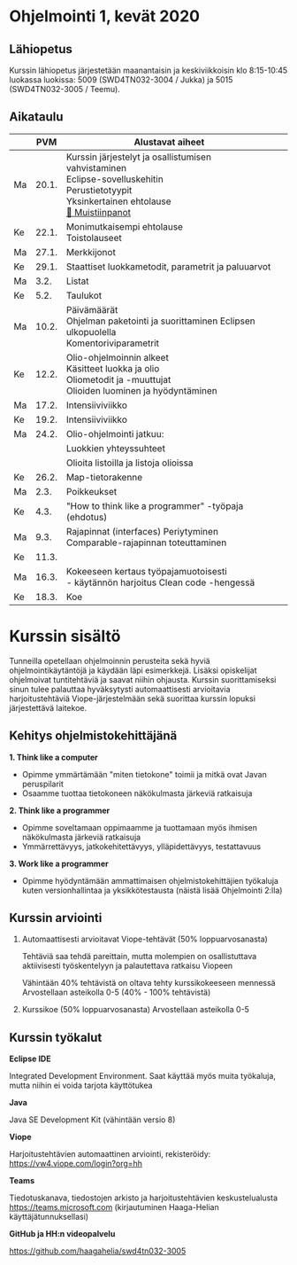 # Ohjelmointi 1, kevät 2020

## Lähiopetus

Kurssin lähiopetus järjestetään maanantaisin ja keskiviikkoisin klo 8:15-10:45 luokassa luokissa: 5009 (SWD4TN032-3004 / Jukka) ja 5015 (SWD4TN032-3005 / Teemu).

## Aikataulu

<table>
    <thead>
        <tr>
            <th>&nbsp;</th>
            <th>PVM</th>
            <th>Alustavat aiheet</th>
            <th>&nbsp;</th>
        </tr>
    </thead>
    <tbody>
        <tr>
            <td>Ma</td>
            <td>20.1.</td>
            <td>Kurssin järjestelyt ja osallistumisen vahvistaminen<br />
                Eclipse-sovelluskehitin<br />
                Perustietotyypit<br />
                Yksinkertainen ehtolause<br />
                <a href="muistiinpanot/01_tietotyypit_ja_ehtolauseet.md">📝 Muistiinpanot</a></td>
        </tr>
        <tr>
            <td>Ke</td>
            <td>22.1.</td>
            <td>Monimutkaisempi ehtolause<br />Toistolauseet</td>
        </tr>
        <tr>
            <td>Ma</td>
            <td>27.1.</td>
            <td>Merkkijonot</td>
        </tr>
        <tr>
            <td>Ke</td>
            <td>29.1.</td>
            <td>Staattiset luokkametodit, parametrit ja paluuarvot</td>
        </tr>
        <tr>
            <td>Ma</td>
            <td>3.2.</td>
            <td>Listat</td>
        </tr>
        <tr>
            <td>Ke</td>
            <td>5.2.</td>
            <td>Taulukot</td>
        </tr>
        <tr>
            <td>Ma</td>
            <td>10.2.</td>
            <td>Päivämäärät<br />Ohjelman paketointi ja suorittaminen Eclipsen ulkopuolella<br />Komentoriviparametrit
            </td>
        </tr>
        <tr>
            <td>Ke</td>
            <td>12.2.</td>
            <td>Olio-ohjelmoinnin alkeet<br />Käsitteet luokka ja olio<br />Oliometodit ja -muuttujat<br />Olioiden
                luominen ja hyödyntäminen</td>
        </tr>
        <tr>
            <td>Ma</td>
            <td>17.2.</td>
            <td>Intensiiviviikko</td>
        </tr>
        <tr>
            <td>Ke</td>
            <td>19.2.</td>
            <td>Intensiiviviikko</td>
        </tr>
        <tr>
            <td>Ma</td>
            <td>24.2.</td>
            <td>Olio-ohjelmointi jatkuu:</td>
        </tr>
        <tr>
            <td>&nbsp;</td>
            <td>&nbsp;</td>
            <td>Luokkien yhteyssuhteet</td>
        </tr>
        <tr>
            <td>&nbsp;</td>
            <td>&nbsp;</td>
            <td>Olioita listoilla ja listoja olioissa</td>
        </tr>
        <tr>
            <td>Ke</td>
            <td>26.2.</td>
            <td>Map-tietorakenne</td>
        </tr>
        <tr>
            <td>Ma</td>
            <td>2.3.</td>
            <td>Poikkeukset</td>
        </tr>
        <tr>
            <td>Ke</td>
            <td>4.3.</td>
            <td>"How to think like a programmer" -työpaja (ehdotus)</td>
        </tr>
        <tr>
            <td>Ma</td>
            <td>9.3.</td>
            <td>Rajapinnat (interfaces) Periytyminen Comparable-rajapinnan toteuttaminen</td>
        </tr>
        <tr>
            <td>Ke</td>
            <td>11.3.</td>
            <td>&nbsp;</td>
        </tr>
        <tr>
            <td>Ma</td>
            <td>16.3.</td>
            <td>Kokeeseen kertaus työpajamuotoisesti<br />- käytännön harjoitus Clean code -hengessä</td>
        </tr>
        <tr>
            <td>Ke</td>
            <td>18.3.</td>
            <td>Koe</td>
        </tr>
    </tbody>
</table>


# Kurssin sisältö

Tunneilla opetellaan ohjelmoinnin perusteita sekä hyviä ohjelmointikäytäntöjä ja käydään läpi esimerkkejä. Lisäksi opiskelijat ohjelmoivat tuntitehtäviä ja saavat niihin ohjausta. Kurssin suorittamiseksi sinun tulee palauttaa hyväksytysti automaattisesti arvioitavia harjoitustehtäviä Viope-järjestelmään sekä suorittaa kurssin lopuksi järjestettävä laitekoe.

## Kehitys ohjelmistokehittäjänä

**1. Think like a computer**
  * Opimme ymmärtämään "miten tietokone" toimii ja mitkä ovat Javan peruspilarit
  * Osaamme tuottaa tietokoneen näkökulmasta järkeviä ratkaisuja

**2. Think like a programmer**
  * Opimme soveltamaan oppimaamme ja tuottamaan myös ihmisen näkökulmasta järkeviä ratkaisuja
  * Ymmärrettävyys, jatkokehitettävyys, ylläpidettävyys, testattavuus

**3. Work like a programmer**
  * Opimme hyödyntämään ammattimaisen ohjelmistokehittäjien työkaluja kuten versionhallintaa ja yksikkötestausta (näistä lisää Ohjelmointi 2:lla)


## Kurssin arviointi

1. Automaattisesti arvioitavat Viope-tehtävät (50% loppuarvosanasta)

   Tehtäviä saa tehdä pareittain, mutta molempien on osallistuttava aktiivisesti työskentelyyn ja palautettava ratkaisu Viopeen

   Vähintään 40% tehtävistä on oltava tehty kurssikokeeseen mennessä
   Arvostellaan asteikolla 0-5 (40% - 100% tehtävistä)

2. Kurssikoe (50% loppuarvosanasta)
Arvostellaan asteikolla 0-5

## Kurssin työkalut

**Eclipse IDE**

Integrated Development Environment. Saat käyttää myös muita työkaluja, mutta niihin ei voida tarjota käyttötukea

**Java**

Java SE Development Kit (vähintään versio 8)

**Viope**

Harjoitustehtävien automaattinen arviointi, rekisteröidy: https://vw4.viope.com/login?org=hh

**Teams**

Tiedotuskanava, tiedostojen arkisto ja harjoitustehtävien keskustelualusta
https://teams.microsoft.com  (kirjautuminen Haaga-Helian käyttäjätunnuksellasi)

**GitHub ja HH:n videopalvelu**

https://github.com/haagahelia/swd4tn032-3005


